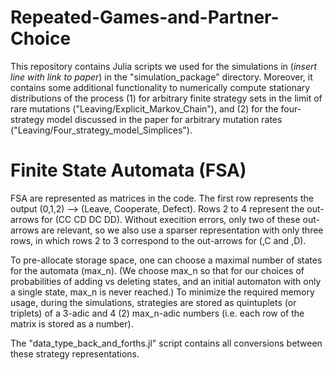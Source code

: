 # Repeated-Games-and-Partner-Choice

This repository contains Julia scripts we used for the simulations in (*insert line with link to paper*) in the "simulation_package" directory. Moreover, it contains some additional functionality to numerically compute stationary distributions of the process (1) for arbitrary finite strategy sets in the limit of rare mutations ("Leaving/Explicit_Markov_Chain"), and (2) for the four-strategy model discussed in the paper for arbitrary mutation rates ("Leaving/Four_strategy_model_Simplices"). 

# Finite State Automata (FSA)
FSA are represented as matrices in the code. The first row represents the output (0,1,2) --> (Leave, Cooperate, Defect). Rows 2 to 4 represent the out-arrows for (CC CD DC DD). Without execition errors, only two of these out-arrows are relevant, so we also use a sparser representation with only three rows, in which rows 2 to 3 correspond to the out-arrows for (,C and ,D). 

To pre-allocate storage space, one can choose a maximal number of states for the automata (max_n). (We choose max_n so that for our choices of probabilities of adding 
vs deleting states, and an initial automaton with only a single state, max_n is never reached.)
To minimize the required memory usage, during the simulations, strategies are stored as quintuplets (or triplets) of a 3-adic and 4 (2) max_n-adic numbers (i.e. each row of the matrix is stored as a number).

The "data_type_back_and_forths.jl" script contains all conversions between these strategy representations.

